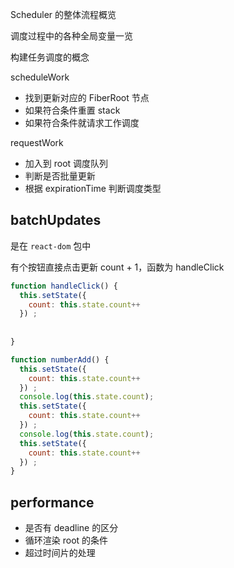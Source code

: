 Scheduler 的整体流程概览

调度过程中的各种全局变量一览

构建任务调度的概念



scheduleWork

- 找到更新对应的 FiberRoot 节点
- 如果符合条件重置 stack
- 如果符合条件就请求工作调度



requestWork

- 加入到 root 调度队列
- 判断是否批量更新
- 根据 expirationTime 判断调度类型



## batchUpdates

是在 `react-dom` 包中

有个按钮直接点击更新 count + 1，函数为 handleClick

```js
function handleClick() {
  this.setState({
    count: this.state.count++
  }) ;
  
  
}

function numberAdd() {
  this.setState({
    count: this.state.count++
  }) ;
  console.log(this.state.count);
  this.setState({
    count: this.state.count++
  }) ;
  console.log(this.state.count);
  this.setState({
    count: this.state.count++
  }) ;
}
```



## performance

- 是否有 deadline 的区分
- 循环渲染 root 的条件
- 超过时间片的处理

